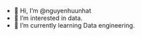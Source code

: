 - 👋 Hi, I’m @nguyenhuunhat
- 👀 I’m interested in data.
- 🌱 I’m currently learning Data engineering.
<!--- - 💞️ I’m looking to collaborate on ...
 - 📫 How to reach me ...--->

<!---
nguyenhuunhat0302/nguyenhuunhat0302 is a ✨ special ✨ repository because its `README.md` (this file) appears on your GitHub profile.
You can click the Preview link to take a look at your changes.
--->
